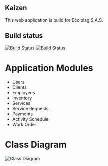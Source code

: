 ## Kaizen ##
This web application is build for Ecolplag S.A.S. 

## Build status ##
[![Build Status](https://travis-ci.com/cantte/Kaizen.svg?token=RpZFsXFEkpo2xpysxYCu&branch=master)](https://travis-ci.com/github/cantte/Kaizen)
[![Build Status](https://circleci.com/gh/cantte/Kaizen.svg?style=svg)](https://circleci.com/gh/cantte/Kaizen)

# Application Modules #
 - Users
 - Clients
 - Employees
 - Inventory
 - Services
 - Service Requests
 - Payments
 - Activity Schedule
 - Work Order

 # Class Diagram #
![Class Diagram](https://6211dfd8-a-e1e09691-s-sites.googlegroups.com/a/unicesar.edu.co/mi-wiki---carlos/home/ClassDiagram.png)
